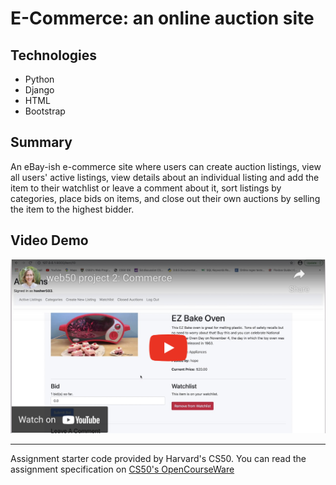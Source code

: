 # E-Commerce: an online auction site

## Technologies
* Python
* Django
* HTML
* Bootstrap

## Summary
An eBay-ish e-commerce site where users can create auction listings, view all users' active listings, view details about an individual listing and add the item to their watchlist or leave a comment about it, sort listings by categories, place bids on items, and close out their own auctions by selling the item to the highest bidder. 

## Video Demo

<a href="https://youtu.be/XIiaO75g8oQ">
<img src="vid.png" alt="video demo" width="600px">
</a>

---

Assignment starter code provided by Harvard's CS50. You can read the assignment specification on [CS50's OpenCourseWare](https://cs50.harvard.edu/web/2020/projects/2/commerce/)
